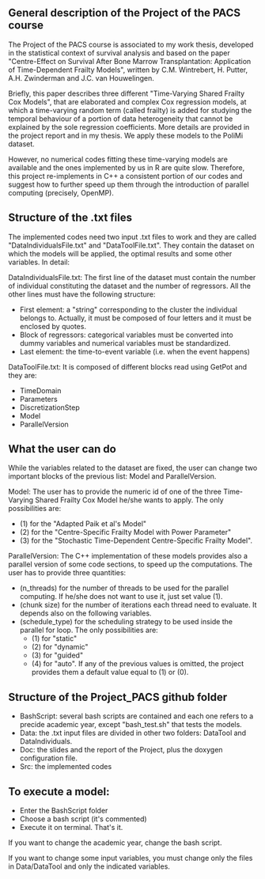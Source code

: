## General description of the Project of the PACS course
The Project of the PACS course is associated to my work thesis, developed in the statistical context of survival analysis and based on the paper "Centre-Effect on Survival After Bone Marrow Transplantation: Application of Time-Dependent Frailty Models", written by C.M. Wintrebert, H. Putter, A.H. Zwinderman and J.C. van Houwelingen. 

Briefly, this paper describes three different "Time-Varying Shared Frailty Cox Models", that are elaborated and complex Cox regression models, at which a time-varying random term (called frailty) is added for studying the temporal behaviour of a portion of data heterogeneity that cannot be explained by the sole regression coefficients. More details are provided in the project report and in my thesis. We apply these models to the PoliMi dataset.

However, no numerical codes fitting these time-varying models are available and the ones implemented by us in R are quite slow. Therefore, this project re-implements in C++ a consistent portion of our codes and suggest how to further speed up them through the introduction of parallel computing (precisely, OpenMP).

## Structure of the .txt files
The implemented codes need two input .txt files to work and they are called "DataIndividualsFile.txt" and "DataToolFile.txt". They contain the dataset on which the models will be applied, the optimal results and some other variables.
In detail:

DataIndividualsFile.txt: The first line of the dataset must contain the number of individual constituting the dataset and the number of regressors.
All the other lines must have the following structure:
- First element: a "string" corresponding to the cluster the individual belongs to. Actually, it must be composed of four letters and it must be enclosed by quotes.
- Block of regressors: categorical variables must be converted into dummy variables and numerical variables must be standardized.
- Last element: the time-to-event variable (i.e. when the event happens)

DataToolFile.txt: It is composed of different blocks read using GetPot and they are:
- TimeDomain
- Parameters
- DiscretizationStep
- Model
- ParallelVersion

## What the user can do
While the variables related to the dataset are fixed, the user can change two important blocks of the previous list: Model and ParallelVersion.

Model: The user has to provide the numeric id of one of the three Time-Varying Shared Frailty Cox Model he/she wants to apply.
The only possibilities are: 
- (1) for the "Adapted Paik et al's Model"
- (2) for the "Centre-Specific Frailty Model with Power Parameter"
- (3) for the "Stochastic Time-Dependent Centre-Specific Frailty Model".

ParallelVersion: The C++ implementation of these models provides also a parallel version of some code sections, to speed up the computations.
The user has to provide three quantities:
- (n_threads) for the number of threads to be used for the parallel computing. If he/she does not want to use it, just set value (1).
- (chunk size) for the number of iterations each thread need to evaluate. It depends also on the following variables.
- (schedule_type) for the scheduling strategy to be used inside the parallel for loop. The only possibilities are:
    - (1) for "static"
    - (2) for "dynamic"
    - (3) for "guided"
    - (4) for "auto".
If any of the previous values is omitted, the project provides them a default value equal to (1) or (0). 

## Structure of the Project_PACS github folder
- BashScript: several bash scripts are contained and each one refers to a precide academic year, except "bash_test.sh" that tests the models.
- Data: the .txt input files are divided in other two folders: DataTool and DataIndividuals.
- Doc: the slides and the report of the Project, plus the doxygen configuration file.
- Src: the implemented codes

## To execute a model:
- Enter the BashScript folder
- Choose a bash script (it's commented)
- Execute it on terminal. That's it.

If you want to change the academic year, change the bash script. 

If you want to change some input variables, you must change only the files in Data/DataTool and only the indicated variables.






